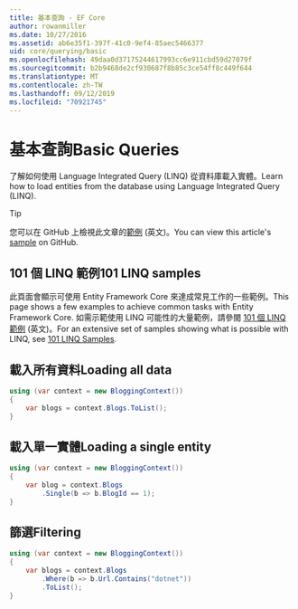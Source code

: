 ```yaml
---
title: 基本查詢 - EF Core
author: rowanmiller
ms.date: 10/27/2016
ms.assetid: ab6e35f1-397f-41c0-9ef4-85aec5466377
uid: core/querying/basic
ms.openlocfilehash: 49daa0d37175244617993cc6e911cbd59d27079f
ms.sourcegitcommit: b2b9468de2cf930687f8b85c3ce54ff8c449f644
ms.translationtype: MT
ms.contentlocale: zh-TW
ms.lasthandoff: 09/12/2019
ms.locfileid: "70921745"
---
```

# <a name="basic-queries"></a><span data-ttu-id="aa85d-102">基本查詢</span><span class="sxs-lookup"><span data-stu-id="aa85d-102">Basic Queries</span></span>

<span data-ttu-id="aa85d-103">了解如何使用 Language Integrated Query (LINQ) 從資料庫載入實體。</span><span class="sxs-lookup"><span data-stu-id="aa85d-103">Learn how to load entities from the database using Language Integrated Query (LINQ).</span></span>

> [!TIP]  
> <span data-ttu-id="aa85d-104">您可以在 GitHub 上檢視此文章的[範例](https://github.com/aspnet/EntityFramework.Docs/tree/master/samples/core/Querying) \(英文\)。</span><span class="sxs-lookup"><span data-stu-id="aa85d-104">You can view this article's [sample](https://github.com/aspnet/EntityFramework.Docs/tree/master/samples/core/Querying) on GitHub.</span></span>

## <a name="101-linq-samples"></a><span data-ttu-id="aa85d-105">101 個 LINQ 範例</span><span class="sxs-lookup"><span data-stu-id="aa85d-105">101 LINQ samples</span></span>

<span data-ttu-id="aa85d-106">此頁面會顯示可使用 Entity Framework Core 來達成常見工作的一些範例。</span><span class="sxs-lookup"><span data-stu-id="aa85d-106">This page shows a few examples to achieve common tasks with Entity Framework Core.</span></span> <span data-ttu-id="aa85d-107">如需示範使用 LINQ 可能性的大量範例，請參閱 [101 個 LINQ 範例](https://code.msdn.microsoft.com/101-LINQ-Samples-3fb9811b) \(英文\)。</span><span class="sxs-lookup"><span data-stu-id="aa85d-107">For an extensive set of samples showing what is possible with LINQ, see [101 LINQ Samples](https://code.msdn.microsoft.com/101-LINQ-Samples-3fb9811b).</span></span>

## <a name="loading-all-data"></a><span data-ttu-id="aa85d-108">載入所有資料</span><span class="sxs-lookup"><span data-stu-id="aa85d-108">Loading all data</span></span>

<!-- [!code-csharp[Main](samples/core/Querying/Basics/Sample.cs)] -->
``` csharp
using (var context = new BloggingContext())
{
    var blogs = context.Blogs.ToList();
}
```

## <a name="loading-a-single-entity"></a><span data-ttu-id="aa85d-109">載入單一實體</span><span class="sxs-lookup"><span data-stu-id="aa85d-109">Loading a single entity</span></span>

<!-- [!code-csharp[Main](samples/core/Querying/Basics/Sample.cs)] -->
``` csharp
using (var context = new BloggingContext())
{
    var blog = context.Blogs
        .Single(b => b.BlogId == 1);
}
```

## <a name="filtering"></a><span data-ttu-id="aa85d-110">篩選</span><span class="sxs-lookup"><span data-stu-id="aa85d-110">Filtering</span></span>

<!-- [!code-csharp[Main](samples/core/Querying/Basics/Sample.cs)] -->
``` csharp
using (var context = new BloggingContext())
{
    var blogs = context.Blogs
        .Where(b => b.Url.Contains("dotnet"))
        .ToList();
}
```
